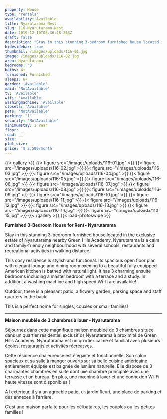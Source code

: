 ```yaml
---
property: House
type: 'rentals'
availability: Available
title: Nyarutarama Nest
slug: 116-Nyarutarama-Nest
date: 2019-12-10T08:36:28.263Z
draft: false
description: "Stay in this stunning 3-bedroom furnished house located in the exclusive estate of Nyarutarama nearby Green Hills Academy. Nyarutarama is a calm and family-friendly neighbourhood with several schools, restaurants and recreational activities in walking distance.\L"
hidesidebar: true
thumbnail: /images/uploads/116-01.jpg
image: /images/uploads/116-02.jpg
area: Nyarutarama
bedrooms: '3'
baths: 4+
furnished: Furnished
sleeps: 6+
garden: 'Available'
maid: 'NotAvailable'
tv: 'Available'
wifi: 'Available'
washingmachine: 'Available'
closets: 'Available'
pets: 'NotAvailable'
parking: '1'
security: 'NotAvailable'
minimumstay: 1 Year
floor: __
road: __
size: __
plot_size: __
price: '$ 2,500/month'
---
```


{{< gallery >}}
{{< figure src="/images/uploads/116-01.jpg" >}}
{{< figure src="/images/uploads/116-02.jpg" >}}
{{< figure src="/images/uploads/116-03.jpg" >}}
{{< figure src="/images/uploads/116-04.jpg" >}}
{{< figure src="/images/uploads/116-05.jpg" >}}
{{< figure src="/images/uploads/116-06.jpg" >}}
{{< figure src="/images/uploads/116-07.jpg" >}}
{{< figure src="/images/uploads/116-08.jpg" >}}
{{< figure src="/images/uploads/116-09.jpg" >}}
{{< figure src="/images/uploads/116-10.jpg" >}}
{{< figure src="/images/uploads/116-11.jpg" >}}
{{< figure src="/images/uploads/116-12.jpg" >}}
{{< figure src="/images/uploads/116-13.jpg" >}}
{{< figure src="/images/uploads/116-14.jpg" >}}
{{< figure src="/images/uploads/116-15.jpg" >}}
{{< /gallery >}}
{{< load-photoswipe >}}

**Furnished 3-Bedroom House for Rent - Nyarutarama**

Stay in this stunning 3-bedroom furnished house located in the exclusive estate of Nyarutarama nearby Green Hills Academy. Nyarutarama is a calm and family-friendly neighbourhood with several schools, restaurants and recreational activities in walking distance.

This cosy residence is stylish and functional. Its spacious open floor plan with elegant lounge and dining room opening to a beautiful fully equipped American kitchen is bathed with natural light. It has 3 charming ensuite bedrooms including a master bedroom with a terrace and a study. In addition, a washing machine and high speed Wi-fi are available!

Outdoor, there is a pleasant patio, a flowery garden, parking space and staff quarters in the back.

This is a perfect home for singles, couples or small families!

---

**Maison meublée de 3 chambres à louer - Nyarutarama**

Séjournez dans cette magnifique maison meublée de 3 chambres située dans un quartier résidentiel exclusif de Nyarutarama à proximité de Green Hills Academy. Nyarutarama est un quartier calme et familial avec plusieurs écoles, restaurants et activités récréatives.

Cette résidence chaleureuse est élégante et fonctionnelle. Son salon spacieux et sa salle à manger ouverts sur sa belle cuisine américaine entièrement équipée est baignée de lumière naturelle. Elle dispose de 3 charmantes chambres en suite dont une chambre principale avec une terrasse et un bureau. En plus, une machine à laver et une connexion Wi-Fi haute vitesse sont disponibles !

A l’extérieur, il y a un agréable patio, un jardin fleuri, une place de parking et des annexes à l’arrière.

C’est une maison parfaite pour les célibataires, les couples ou les petites familles !

